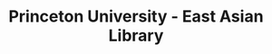 ---
layout: repo
title: "Princeton University - East Asian Library"
id: 12591
permalink: repos/12591/
---